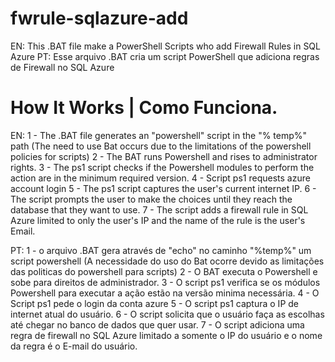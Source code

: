 # fwrule-sqlazure-add
EN: This .BAT file make a PowerShell Scripts who add Firewall Rules in SQL Azure
PT: Esse arquivo .BAT cria um script PowerShell que adiciona regras de Firewall no SQL Azure

# How It Works | Como Funciona.
EN:
1 - The .BAT file generates an "powershell" script in the "% temp%" path (The need to use Bat occurs due to the limitations of the powershell policies for scripts)
2 - The BAT runs Powershell and rises to administrator rights.
3 - The ps1 script checks if the Powershell modules to perform the action are in the minimum required version.
4 - Script ps1 requests azure account login
5 - The ps1 script captures the user's current internet IP.
6 - The script prompts the user to make the choices until they reach the database that they want to use.
7 - The script adds a firewall rule in SQL Azure limited to only the user's IP and the name of the rule is the user's Email.

PT:
1 - o arquivo .BAT gera através de "echo" no caminho "%temp%" um script powershell (A necessidade do uso do Bat ocorre devido as limitações das politicas do powershell para scripts)
2 - O BAT executa o Powershell e sobe para direitos de administrador.
3 - O script ps1 verifica se os módulos Powershell para executar a ação estão na versão minima necessária.
4 - O Script ps1 pede o login da conta azure
5 - O script ps1 captura o IP de internet atual do usuário.
6 - O script solicita que o usuário faça as escolhas até chegar no banco de dados que quer usar.
7 - O script adiciona uma regra de firewall no SQL Azure limitado a somente o IP do usuário e o nome da regra é o E-mail do usuário.
